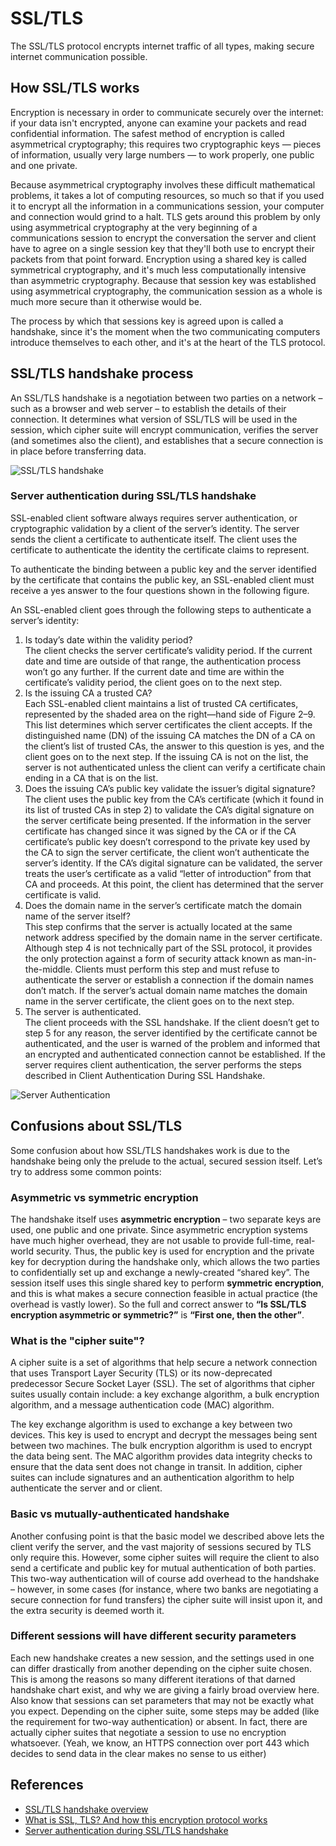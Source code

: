 # SSL/TLS

The SSL/TLS protocol encrypts internet traffic of all types, making secure internet communication possible.

## How SSL/TLS works

Encryption is necessary in order to communicate securely over the internet: if your data isn't encrypted, anyone can examine your packets and read confidential information. The safest method of encryption is called asymmetrical cryptography; this requires two cryptographic keys — pieces of information, usually very large numbers — to work properly, one public and one private.

Because asymmetrical cryptography involves these difficult mathematical problems, it takes a lot of computing resources, so much so that if you used it to encrypt all the information in a communications session, your computer and connection would grind to a halt. TLS gets around this problem by only using asymmetrical cryptography at the very beginning of a communications session to encrypt the conversation the server and client have to agree on a single session key that they'll both use to encrypt their packets from that point forward. Encryption using a shared key is called symmetrical cryptography, and it's much less computationally intensive than asymmetric cryptography. Because that session key was established using asymmetrical cryptography, the communication session as a whole is much more secure than it otherwise would be.

The process by which that sessions key is agreed upon is called a handshake, since it's the moment when the two communicating computers introduce themselves to each other, and it's at the heart of the TLS protocol.

## SSL/TLS handshake process

An SSL/TLS handshake is a negotiation between two parties on a network – such as a browser and web server – to establish the details of their connection. It determines what version of SSL/TLS will be used in the session, which cipher suite will encrypt communication, verifies the server (and sometimes also the client), and establishes that a secure connection is in place before transferring data.

![SSL/TLS handshake](images/ssl_tls_handshake.png)

### Server authentication during SSL/TLS handshake

SSL-enabled client software always requires server authentication, or cryptographic validation by a client of the server’s identity. The server sends the client a certificate to authenticate itself. The client uses the certificate to authenticate the identity the certificate claims to represent.

To authenticate the binding between a public key and the server identified by the certificate that contains the public key, an SSL-enabled client must receive a yes answer to the four questions shown in the following figure.

An SSL-enabled client goes through the following steps to authenticate a server’s identity:

1. Is today’s date within the validity period?  
The client checks the server certificate’s validity period. If the current date and time are outside of that range, the authentication process won’t go any further. If the current date and time are within the certificate’s validity period, the client goes on to the next step.
2. Is the issuing CA a trusted CA?  
Each SSL-enabled client maintains a list of trusted CA certificates, represented by the shaded area on the right—hand side of Figure 2–9. This list determines which server certificates the client accepts. If the distinguished name (DN) of the issuing CA matches the DN of a CA on the client’s list of trusted CAs, the answer to this question is yes, and the client goes on to the next step. If the issuing CA is not on the list, the server is not authenticated unless the client can verify a certificate chain ending in a CA that is on the list.
3. Does the issuing CA’s public key validate the issuer’s digital signature?  
The client uses the public key from the CA’s certificate (which it found in its list of trusted CAs in step 2) to validate the CA’s digital signature on the server certificate being presented. If the information in the server certificate has changed since it was signed by the CA or if the CA certificate’s public key doesn’t correspond to the private key used by the CA to sign the server certificate, the client won’t authenticate the server’s identity. If the CA’s digital signature can be validated, the server treats the user’s certificate as a valid “letter of introduction” from that CA and proceeds. At this point, the client has determined that the server certificate is valid.
4. Does the domain name in the server’s certificate match the domain name of the server itself?  
This step confirms that the server is actually located at the same network address specified by the domain name in the server certificate. Although step 4 is not technically part of the SSL protocol, it provides the only protection against a form of security attack known as man-in-the-middle. Clients must perform this step and must refuse to authenticate the server or establish a connection if the domain names don’t match. If the server’s actual domain name matches the domain name in the server certificate, the client goes on to the next step.  
5. The server is authenticated.  
The client proceeds with the SSL handshake. If the client doesn’t get to step 5 for any reason, the server identified by the certificate cannot be authenticated, and the user is warned of the problem and informed that an encrypted and authenticated connection cannot be established. If the server requires client authentication, the server performs the steps described in Client Authentication During SSL Handshake.

![Server Authentication](images/server_auth_handshake.gif)

## Confusions about SSL/TLS

Some confusion about how SSL/TLS handshakes work is due to the handshake being only the prelude to the actual, secured session itself. Let’s try to address some common points:

### Asymmetric vs symmetric encryption

The handshake itself uses **asymmetric encryption** – two separate keys are used, one public and one private. Since asymmetric encryption systems have much higher overhead, they are not usable to provide full-time, real-world security. Thus, the public key is used for encryption and the private key for decryption during the handshake only, which allows the two parties to confidentially set up and exchange a newly-created “shared key”. The session itself uses this single shared key to perform **symmetric encryption**, and this is what makes a secure connection feasible in actual practice (the overhead is vastly lower). So the full and correct answer to **“Is SSL/TLS encryption asymmetric or symmetric?”** is **“First one, then the other”**.

### What is the "cipher suite"?

A cipher suite is a set of algorithms that help secure a network connection that uses Transport Layer Security (TLS) or its now-deprecated predecessor Secure Socket Layer (SSL). The set of algorithms that cipher suites usually contain include: a key exchange algorithm, a bulk encryption algorithm, and a message authentication code (MAC) algorithm.

The key exchange algorithm is used to exchange a key between two devices. This key is used to encrypt and decrypt the messages being sent between two machines. The bulk encryption algorithm is used to encrypt the data being sent. The MAC algorithm provides data integrity checks to ensure that the data sent does not change in transit. In addition, cipher suites can include signatures and an authentication algorithm to help authenticate the server and or client.

### Basic vs mutually-authenticated handshake

Another confusing point is that the basic model we described above lets the client verify the server, and the vast majority of sessions secured by TLS only require this. However, some cipher suites will require the client to also send a certificate and public key for mutual authentication of both parties. This two-way authentication will of course add overhead to the handshake – however, in some cases (for instance, where two banks are negotiating a secure connection for fund transfers) the cipher suite will insist upon it, and the extra security is deemed worth it.

### Different sessions will have different security parameters

Each new handshake creates a new session, and the settings used in one can differ drastically from another depending on the cipher suite chosen.  This is among the reasons so many different iterations of that darned handshake chart exist, and why we are giving a fairly broad overview here. Also know that sessions can set parameters that may not be exactly what you expect. Depending on the cipher suite, some steps may be added (like the requirement for two-way authentication) or absent. In fact, there are actually cipher suites that negotiate a session to use no encryption whatsoever. (Yeah, we know, an HTTPS connection over port 443 which decides to send data in the clear makes no sense to us either)

## References

- [SSL/TLS handshake overview](https://www.ssl.com/article/ssl-tls-handshake-overview)
- [What is SSL, TLS? And how this encryption protocol works](https://www.csoonline.com/article/3246212/what-is-ssl-tls-and-how-this-encryption-protocol-works.html)
- [Server authentication during SSL/TLS handshake](https://docs.oracle.com/cd/E19693-01/819-0997/aakhc/index.html)
